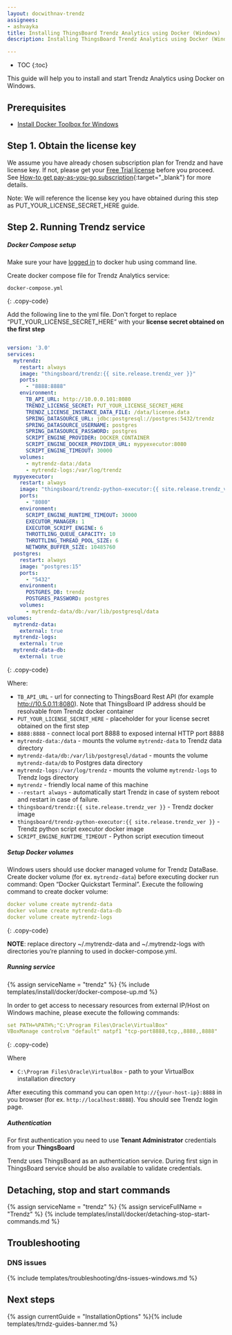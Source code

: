 ```yaml
---
layout: docwithnav-trendz
assignees:
- ashvayka
title: Installing ThingsBoard Trendz Analytics using Docker (Windows)
description: Installing ThingsBoard Trendz Analytics using Docker (Windows)

---
```


* TOC
{:toc}


This guide will help you to install and start Trendz Analytics using Docker on Windows. 

## Prerequisites

- [Install Docker Toolbox for Windows](https://docs.docker.com/toolbox/toolbox_install_windows/)

## Step 1. Obtain the license key 

We assume you have already chosen subscription plan for Trendz and have license key. If not, please get your [Free Trial license](/pricing/?section=trendz-options&product=trendz-self-managed&solution=trendz-pay-as-you-go) before you proceed.
See [How-to get pay-as-you-go subscription](https://www.youtube.com/watch?v=dK-QDFGxWek){:target="_blank"} for more details.

Note: We will reference the license key you have obtained during this step as PUT_YOUR_LICENSE_SECRET_HERE guide.

## Step 2. Running Trendz service

##### Docker Compose setup

Make sure your have [logged in](https://docs.docker.com/engine/reference/commandline/login/) to docker hub using command line.

Create docker compose file for Trendz Analytics service:

```text
docker-compose.yml
```
{: .copy-code}

Add the following line to the yml file. Don't forget to replace “PUT_YOUR_LICENSE_SECRET_HERE” with your **license secret obtained on the first step**

```yml

version: '3.0'
services:
  mytrendz:
    restart: always
    image: "thingsboard/trendz:{{ site.release.trendz_ver }}"
    ports:
      - "8888:8888"
    environment:
      TB_API_URL: http://10.0.0.101:8080
      TRENDZ_LICENSE_SECRET: PUT_YOUR_LICENSE_SECRET_HERE
      TRENDZ_LICENSE_INSTANCE_DATA_FILE: /data/license.data
      SPRING_DATASOURCE_URL: jdbc:postgresql://postgres:5432/trendz
      SPRING_DATASOURCE_USERNAME: postgres
      SPRING_DATASOURCE_PASSWORD: postgres
      SCRIPT_ENGINE_PROVIDER: DOCKER_CONTAINER
      SCRIPT_ENGINE_DOCKER_PROVIDER_URL: mypyexecutor:8080
      SCRIPT_ENGINE_TIMEOUT: 30000
    volumes:
      - mytrendz-data:/data
      - mytrendz-logs:/var/log/trendz
  mypyexecutor:
    restart: always
    image: "thingsboard/trendz-python-executor:{{ site.release.trendz_ver }}"
    ports:
      - "8080"
    environment:
      SCRIPT_ENGINE_RUNTIME_TIMEOUT: 30000
      EXECUTOR_MANAGER: 1
      EXECUTOR_SCRIPT_ENGINE: 6
      THROTTLING_QUEUE_CAPACITY: 10
      THROTTLING_THREAD_POOL_SIZE: 6
      NETWORK_BUFFER_SIZE: 10485760
  postgres:
    restart: always
    image: "postgres:15"
    ports:
      - "5432"
    environment:
      POSTGRES_DB: trendz
      POSTGRES_PASSWORD: postgres
    volumes:
      - mytrendz-data/db:/var/lib/postgresql/data
volumes:
  mytrendz-data:
    external: true
  mytrendz-logs:
    external: true
  mytrendz-data-db:
    external: true
```
{: .copy-code}

Where: 
    
- `TB_API_URL` - url for connecting to ThingsBoard Rest API (for example http://10.5.0.11:8080). Note that ThingsBoard IP address should be resolvable from Trendz docker container
- `PUT_YOUR_LICENSE_SECRET_HERE` - placeholder for your license secret obtained on the first step
- `8888:8888`            - connect local port 8888 to exposed internal HTTP port 8888
- `mytrendz-data:/data`   - mounts the volume `mytrendz-data` to Trendz data directory
- `mytrendz-data/db:/var/lib/postgresql/datad`   - mounts the volume `mytrendz-data/db` to Postgres data directory
- `mytrendz-logs:/var/log/trendz`   - mounts the volume `mytrendz-logs` to Trendz logs directory
- `mytrendz`             - friendly local name of this machine
- `--restart always`        - automatically start Trendz in case of system reboot and restart in case of failure.
- `thingsboard/trendz:{{ site.release.trendz_ver }}`          - Trendz docker image
- `thingsboard/trendz-python-executor:{{ site.release.trendz_ver }}`          - Trendz python script executor docker image
- `SCRIPT_ENGINE_RUNTIME_TIMEOUT`          - Python script execution timeout
    
##### Setup Docker volumes    
    
Windows users should use docker managed volume for Trendz DataBase. Create docker volume (for ex. `mytrendz-data`) before 
executing docker run command: Open “Docker Quickstart Terminal”. Execute the following command to create docker volume:

```yml
docker volume create mytrendz-data
docker volume create mytrendz-data-db
docker volume create mytrendz-logs
```
{: .copy-code}

**NOTE**: replace directory ~/.mytrendz-data and ~/.mytrendz-logs with directories you’re planning to used in docker-compose.yml.

##### Running service

{% assign serviceName = "trendz" %}
{% include templates/install/docker/docker-compose-up.md %}

In order to get access to necessary resources from external IP/Host on Windows machine, please execute the following commands:

```yml
set PATH=%PATH%;"C:\Program Files\Oracle\VirtualBox"
VBoxManage controlvm "default" natpf1 "tcp-port8888,tcp,,8888,,8888"  
```
{: .copy-code}    

Where 

- `C:\Program Files\Oracle\VirtualBox`          - path to your VirtualBox installation directory
    
After executing this command you can open `http://{your-host-ip}:8888` in you browser (for ex. `http://localhost:8888`). You should see Trendz login page.
   
##### Authentication

For first authentication you need to use **Tenant Administrator** credentials from your **ThingsBoard**

Trendz uses ThingsBoard as an authentication service. During first sign in ThingsBoard service should be also available 
to validate credentials.

## Detaching, stop and start commands

{% assign serviceName = "trendz" %}
{% assign serviceFullName = "Trendz" %}
{% include templates/install/docker/detaching-stop-start-commands.md %}

## Troubleshooting

### DNS issues

{% include templates/troubleshooting/dns-issues-windows.md %}

## Next steps

{% assign currentGuide = "InstallationOptions" %}{% include templates/trndz-guides-banner.md %}